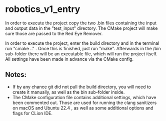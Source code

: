 # robotics_v1_entry

In order to execute the project copy the two .bin files containing the input and output data in the "test_input" directory. 
The CMake project will make sure those are passed to the Red Eye Remover.

In order to execute the project, enter the build directory and in the terminal run "cmake .." . Once this is finished, just run "make".
Afterwards in the /bin sub-folder there will be an executable file, which will run the project itself. All settings have been made
in advance via the CMake config.

## Notes:
- If by any chance git did not pull the build directory, you will need to create it manually, as well as the bin sub-folder inside.
- The CMake configuration file contains additional settings, which have been commented out. Those are used for running the
clang sanitizers on macOS and Ubuntu 22.4 , as well as some additional options and flags for CLion IDE.
